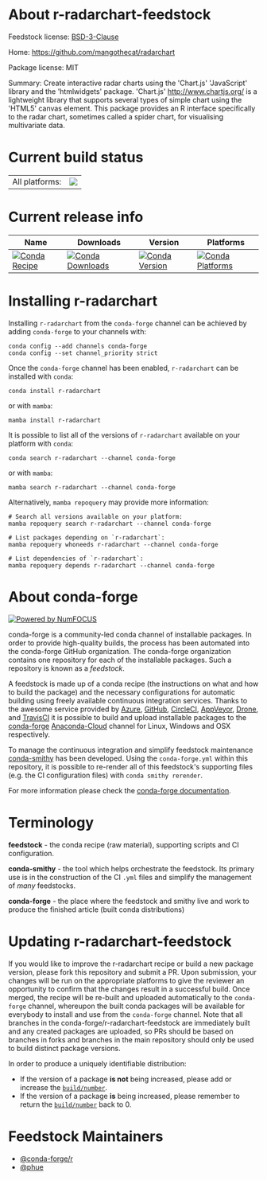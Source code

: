 About r-radarchart-feedstock
============================

Feedstock license: [BSD-3-Clause](https://github.com/conda-forge/r-radarchart-feedstock/blob/main/LICENSE.txt)

Home: https://github.com/mangothecat/radarchart

Package license: MIT

Summary: Create interactive radar charts using the 'Chart.js' 'JavaScript' library and the 'htmlwidgets' package. 'Chart.js' <http://www.chartjs.org/> is a lightweight library that supports several types of simple chart using the 'HTML5' canvas element. This package provides an R interface specifically to the radar chart, sometimes called a spider chart, for visualising multivariate data.

Current build status
====================


<table><tr><td>All platforms:</td>
    <td>
      <a href="https://dev.azure.com/conda-forge/feedstock-builds/_build/latest?definitionId=14887&branchName=main">
        <img src="https://dev.azure.com/conda-forge/feedstock-builds/_apis/build/status/r-radarchart-feedstock?branchName=main">
      </a>
    </td>
  </tr>
</table>

Current release info
====================

| Name | Downloads | Version | Platforms |
| --- | --- | --- | --- |
| [![Conda Recipe](https://img.shields.io/badge/recipe-r--radarchart-green.svg)](https://anaconda.org/conda-forge/r-radarchart) | [![Conda Downloads](https://img.shields.io/conda/dn/conda-forge/r-radarchart.svg)](https://anaconda.org/conda-forge/r-radarchart) | [![Conda Version](https://img.shields.io/conda/vn/conda-forge/r-radarchart.svg)](https://anaconda.org/conda-forge/r-radarchart) | [![Conda Platforms](https://img.shields.io/conda/pn/conda-forge/r-radarchart.svg)](https://anaconda.org/conda-forge/r-radarchart) |

Installing r-radarchart
=======================

Installing `r-radarchart` from the `conda-forge` channel can be achieved by adding `conda-forge` to your channels with:

```
conda config --add channels conda-forge
conda config --set channel_priority strict
```

Once the `conda-forge` channel has been enabled, `r-radarchart` can be installed with `conda`:

```
conda install r-radarchart
```

or with `mamba`:

```
mamba install r-radarchart
```

It is possible to list all of the versions of `r-radarchart` available on your platform with `conda`:

```
conda search r-radarchart --channel conda-forge
```

or with `mamba`:

```
mamba search r-radarchart --channel conda-forge
```

Alternatively, `mamba repoquery` may provide more information:

```
# Search all versions available on your platform:
mamba repoquery search r-radarchart --channel conda-forge

# List packages depending on `r-radarchart`:
mamba repoquery whoneeds r-radarchart --channel conda-forge

# List dependencies of `r-radarchart`:
mamba repoquery depends r-radarchart --channel conda-forge
```


About conda-forge
=================

[![Powered by
NumFOCUS](https://img.shields.io/badge/powered%20by-NumFOCUS-orange.svg?style=flat&colorA=E1523D&colorB=007D8A)](https://numfocus.org)

conda-forge is a community-led conda channel of installable packages.
In order to provide high-quality builds, the process has been automated into the
conda-forge GitHub organization. The conda-forge organization contains one repository
for each of the installable packages. Such a repository is known as a *feedstock*.

A feedstock is made up of a conda recipe (the instructions on what and how to build
the package) and the necessary configurations for automatic building using freely
available continuous integration services. Thanks to the awesome service provided by
[Azure](https://azure.microsoft.com/en-us/services/devops/), [GitHub](https://github.com/),
[CircleCI](https://circleci.com/), [AppVeyor](https://www.appveyor.com/),
[Drone](https://cloud.drone.io/welcome), and [TravisCI](https://travis-ci.com/)
it is possible to build and upload installable packages to the
[conda-forge](https://anaconda.org/conda-forge) [Anaconda-Cloud](https://anaconda.org/)
channel for Linux, Windows and OSX respectively.

To manage the continuous integration and simplify feedstock maintenance
[conda-smithy](https://github.com/conda-forge/conda-smithy) has been developed.
Using the ``conda-forge.yml`` within this repository, it is possible to re-render all of
this feedstock's supporting files (e.g. the CI configuration files) with ``conda smithy rerender``.

For more information please check the [conda-forge documentation](https://conda-forge.org/docs/).

Terminology
===========

**feedstock** - the conda recipe (raw material), supporting scripts and CI configuration.

**conda-smithy** - the tool which helps orchestrate the feedstock.
                   Its primary use is in the construction of the CI ``.yml`` files
                   and simplify the management of *many* feedstocks.

**conda-forge** - the place where the feedstock and smithy live and work to
                  produce the finished article (built conda distributions)


Updating r-radarchart-feedstock
===============================

If you would like to improve the r-radarchart recipe or build a new
package version, please fork this repository and submit a PR. Upon submission,
your changes will be run on the appropriate platforms to give the reviewer an
opportunity to confirm that the changes result in a successful build. Once
merged, the recipe will be re-built and uploaded automatically to the
`conda-forge` channel, whereupon the built conda packages will be available for
everybody to install and use from the `conda-forge` channel.
Note that all branches in the conda-forge/r-radarchart-feedstock are
immediately built and any created packages are uploaded, so PRs should be based
on branches in forks and branches in the main repository should only be used to
build distinct package versions.

In order to produce a uniquely identifiable distribution:
 * If the version of a package **is not** being increased, please add or increase
   the [``build/number``](https://docs.conda.io/projects/conda-build/en/latest/resources/define-metadata.html#build-number-and-string).
 * If the version of a package **is** being increased, please remember to return
   the [``build/number``](https://docs.conda.io/projects/conda-build/en/latest/resources/define-metadata.html#build-number-and-string)
   back to 0.

Feedstock Maintainers
=====================

* [@conda-forge/r](https://github.com/conda-forge/r/)
* [@phue](https://github.com/phue/)

